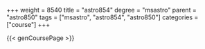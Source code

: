 +++
weight = 8540
title = "astro854"
degree = "msastro"
parent = "astro850"
tags = ["msastro", "astro854", "astro850"]
categories = ["course"]
+++

{{< genCoursePage >}}
